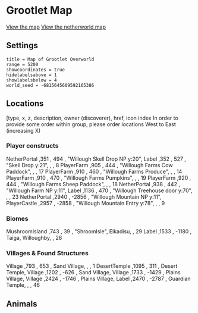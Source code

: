 # Grootlet Map #

[View the map][grootletmap]
[View the netherworld map][grootletnethermap]

## Settings ##

```
title = Map of Grootlet Overworld
range = 5200
showcoordinates = true
hidelabelsabove = 1
showlabelsbelow = 4
world_seed = -6815645609592165386
```

## Locations ##
[type, x, z, description, owner (discoverer), href, icon index
In order to provide some order within group, please order locations West to East (increasing X)

### Player constructs ###
NetherPortal    ,351   , 494   , "Willough Skell Drop NP y:20", 
Label           ,352   , 527   , "Skell Drop y:21", , , 8
PlayerFarm      ,905   , 444   , "Willough Farms Cow Paddock", , , 17
PlayerFarm      ,910   , 460   , "Willough Farms Produce", , , 14
PlayerFarm      ,910   , 470   , "Willough Farms Pumpkins", , , 19
PlayerFarm      ,920   , 444   , "Willough Farms Sheep Paddock", , , 18
NetherPortal    ,938   , 442   , "Willough Farm NP y:11",
Label           ,1136  , 470   , "Willough Treehouse door y:70", , , 23
NetherPortal    ,2940  , -2856 , "Willough Mountain NP y:11", 
PlayerCastle    ,2957  , -2858 , "Willough Mountain Entry y:78", , , 9



### Biomes ###
MushroomIsland  ,743   , 39    , "ShroomIsle", Elkadisu, , 29
Label           ,1533  , -1180 , Taiga, Willoughby, , 28


### Villages & Found Structures ###
Village         ,793   , 653   , Sand Village, , , 1
DesertTemple    ,1095  , 311   , Desert Temple, 
Village         ,1202  , -626  , Sand Village, 
Village         ,1733  , -1429 , Plains Village, 
Village         ,2424  , -1746 , Plains Village, 
Label           ,2470  , -2787 , Guardian Temple, , , 46


## Animals ###



[grootletmap]: <http://mlippert.github.io/MCWorldMaps/minecraft-map/index.html?src=https%3A%2F%2Fraw.githubusercontent.com%2Fmlippert%2FMCWorldMaps%2Fgh-pages%2Fworlds%2Fgrootlet%2Foverworld-locations.md&oceansrc=..%2Fworlds%2Fgrootlet%2Focean_mask.png> "Grootlet Minecraft Explorer's Map"
[grootletnethermap]: <http://mlippert.github.io/MCWorldMaps/minecraft-map/index.html?src=https%3A%2F%2Fraw.githubusercontent.com%2Fmlippert%2FMCWorldMaps%2Fgh-pages%2Fworlds%2Fgrootlet%2Fnetherworld-locations.md> "Groot Netherworld Minecraft Explorer's Map"
